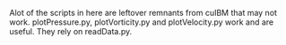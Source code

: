 Alot of the scripts in here are leftover remnants from cuIBM that may not work. plotPressure.py, plotVorticity.py and plotVelocity.py work and are useful. They rely on readData.py.
